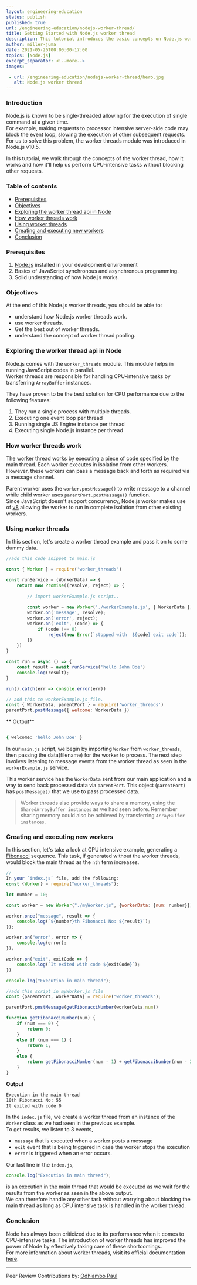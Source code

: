 ```yaml
---
layout: engineering-education
status: publish
published: true
url: /engineering-education/nodejs-worker-thread/
title: Getting Started with Node.js worker thread
description: This tutorial introduces the basic concepts on Node.js worker thread. The worker thread helps in executing CPU-intensive tasks without blocking other requests. 
author: miller-juma
date: 2021-05-26T00:00:00-17:00
topics: [Node.js]
excerpt_separator: <!--more-->
images:

 - url: /engineering-education/nodejs-worker-thread/hero.jpg
   alt: Node.js worker thread
---
```



### Introduction
Node.js is known to be single-threaded allowing for the execution of single command at a given time.  
For example, making requests to processor intensive server-side code may block the event loop, slowing the execution of other subsequent requests.
For us to solve this problem, the worker threads module was introduced in Node.js v10.5.  

In this tutorial, we walk through the concepts of the worker thread, how it works and how it'll help us perform CPU-intensive tasks without blocking other requests.

### Table of contents
- [Prerequisites](#prerequisites)
- [Objectives](#objectives)
- [Exploring the worker thread api in Node](#exploring-the-worker-thread-api-in-node)
- [How worker threads work](#how-worker-threads-work)
- [Using worker threads](using-worker-threads)
- [Creating and executing new workers](#creating-and-executing-new-workers)
- [Conclusion](#conclusion)

### Prerequisites
1. [Node.js](https://nodejs.org/en/download/) installed in your development environment
2. Basics of JavaScript synchronous and asynchronous programming.
3. Solid understanding of how Node.js works.

### Objectives
At the end of this Node.js worker threads, you should be able to:

- understand how Node.js worker threads work.
- use worker threads.
- Get the best out of worker threads.
- understand the concept of worker thread pooling.

### Exploring the worker thread api in Node
Node.js comes with the `worker_threads` module. This module helps in running JavaScript codes in parallel.  
Worker threads are responsible for handling CPU-intensive tasks by transferring `ArrayBuffer` instances.  

They have proven to be the best solution for CPU performance due to the following features:
1. They run a single process with multiple threads.
2. Executing one event loop per thread
3. Running single JS Engine instance per thread
4. Executing single Node.js instance per thread

### How worker threads work
The worker thread works by executing a piece of code specified by the main thread. Each worker executes in isolation from other workers.
However, these workers can pass a message back and forth as required via a message channel.   

Parent worker uses the `worker.postMessage()` to write message to a channel while child worker uses `parentPort.postMessage()` function.  
Since JavaScript doesn't support concurrency, Node.js worker makes use of [v8](https://v8docs.nodesource.com/node-0.8/d5/dda/classv8_1_1_isolate.html) allowing the worker to run in complete isolation from other existing workers.  

### Using worker threads

In this section, let's create a worker thread example and pass it on to some dummy data.

```js
//add this code snippet to main.js

const { Worker } = require('worker_threads')

const runService = (WorkerData) => {
    return new Promise((resolve, reject) => {
    
        // import workerExample.js script..
    
        const worker = new Worker('./workerExample.js', { WorkerData });
        worker.on('message', resolve);
        worker.on('error', reject);
        worker.on('exit', (code) => {
            if (code !== 0)
                reject(new Error(`stopped with  ${code} exit code`));
        })
    })
}

const run = async () => {
    const result = await runService('hello John Doe')
    console.log(result);
}

run().catch(err => console.error(err))

```

```js
// add this to workerExample.js file.
const { WorkerData, parentPort } = require('worker_threads')
parentPort.postMessage({ welcome: WorkerData })
```
** Output**
```bash

{ welcome: 'hello John Doe' }

```
In our `main.js` script, we begin by importing `Worker` from `worker_threads`, then passing the data(filename) for the worker to process. 
The next step involves listening to message events from the worker thread as seen in the `workerExample.js` service.  

This worker service has the `WorkerData` sent from our main application and a way to send back processed data via `parentPort`. This object (`parentPort`) has `postMessage()` that we use to pass processed data.  

> Worker threads also provide ways to share a memory, using the `SharedArrayBuffer instances` as we had seen before. 
> Remember sharing memory could also be achieved by transferring `ArrayBuffer instances`.

### Creating and executing new workers

In this section, let's take a look at CPU intensive example, generating a [Fibonacci](https://en.wikipedia.org/wiki/Fibonacci_number) sequence. 
This task, if generated without the worker threads, would block the main thread as the `nth` term increases.

```js
//
In your `index.js` file, add the following:
const {Worker} = require("worker_threads");

let number = 10;

const worker = new Worker("./myWorker.js", {workerData: {num: number}});

worker.once("message", result => {
    console.log(`${number}th Fibonacci No: ${result}`);
});

worker.on("error", error => {
    console.log(error);
});

worker.on("exit", exitCode => {
    console.log(`It exited with code ${exitCode}`);
})

console.log("Execution in main thread");
```

```js
//add this script in myWorker.js file
const {parentPort, workerData} = require("worker_threads");

parentPort.postMessage(getFibonacciNumber(workerData.num))

function getFibonacciNumber(num) {
    if (num === 0) {
        return 0;
    }
    else if (num === 1) {
        return 1;
    }
    else {
        return getFibonacciNumber(num - 1) + getFibonacciNumber(num - 2);
    }
}
```

**Output**
```bash
Execution in the main thread
10th Fibonacci No: 55
It exited with code 0

```

In the `index.js` file, we create a worker thread from an instance of the `Worker` class as we had seen in the previous example.  
To get results, we listen to 3 events, 
- `message` that is executed when a worker posts a message
- `exit` event that is being triggered in case the worker stops the execution
- `error` is triggered when an error occurs.

Our last line in the `index.js`,

```js
console.log("Execution in main thread");
``` 
is an execution in the main thread that would be executed as we wait for the results from the worker as seen in the above output.  
We can therefore handle any other task without worrying about blocking the main thread as long as CPU intensive task is handled in the worker thread.

### Conclusion
Node has always been criticized due to its performance when it comes to CPU-intensive tasks.
The introduction of worker threads has improved the power of Node by effectively taking care of these shortcomings.  
For more information about worker threads, visit its official documentation [here](https://nodejs.org/api/worker_threads.html#worker_threads_worker_threads).

---
Peer Review Contributions by: [Odhiambo Paul](/engineering-education/authors/odhiambo-paul/)
